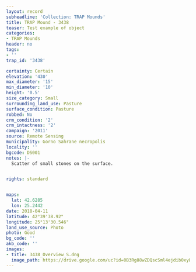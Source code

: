```yaml
---
layout: record
subheadline: 'Collection: TRAP Mounds'
title: TRAP Mound - 3438
teaser: Test example of object
categories:
- TRAP Mounds
header: no
tags:
- ''
trap_id: '3438'

certainty: Certain
elevation: '430'
max_diameter: '15'
min_diameter: '10'
height: '0.5'
size_category: Small
surrounding_land_use: Pasture
surface_condition: Pasture
robbed: No
crm_condition: '2'
crm_intactness: '2'
campaign: '2011'
source: Remote Sensing
municipality: Gorno Sahrane necropolis
locality: ''
bgcode: DS001
notes: |-
  Scatter of small stones on the surface.


rights: standard


maps:
  lat: 42.6285
  lon: 25.2442
date: 2018-04-11
latitude: 42°39'38.92"
longitude: 25°13'30.546"
land_use_source: Photo
photo: Good
bg_code: ''
akb_code: ''
images:
- title: 3438_Overview_S.dng
  image_path: https://drive.google.com/uc?id=0B3Rg88wZDQscSml4ejdib0xyLVk
---
```


